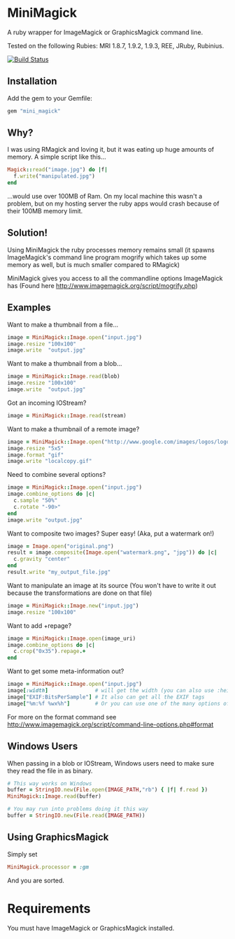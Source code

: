 # MiniMagick

A ruby wrapper for ImageMagick or GraphicsMagick command line.

Tested on the following Rubies: MRI 1.8.7, 1.9.2, 1.9.3, REE, JRuby, Rubinius.

[![Build Status](https://secure.travis-ci.org/minimagick/minimagick.png)](http://travis-ci.org/minimagick/minimagick)

## Installation

Add the gem to your Gemfile:

```ruby
gem "mini_magick"
```

## Why?

I was using RMagick and loving it, but it was eating up huge amounts
of memory. A simple script like this...

```ruby
Magick::read("image.jpg") do |f|
  f.write("manipulated.jpg")
end
```

...would use over 100MB of Ram. On my local machine this wasn't a
problem, but on my hosting server the ruby apps would crash because of
their 100MB memory limit.


## Solution!

Using MiniMagick the ruby processes memory remains small (it spawns
ImageMagick's command line program mogrify which takes up some memory
as well, but is much smaller compared to RMagick)

MiniMagick gives you access to all the commandline options ImageMagick
has (Found here http://www.imagemagick.org/script/mogrify.php)


## Examples

Want to make a thumbnail from a file...

```ruby
image = MiniMagick::Image.open("input.jpg")
image.resize "100x100"
image.write  "output.jpg"
```

Want to make a thumbnail from a blob...

```ruby
image = MiniMagick::Image.read(blob)
image.resize "100x100"
image.write  "output.jpg"
```

Got an incoming IOStream?

```ruby
image = MiniMagick::Image.read(stream)
```

Want to make a thumbnail of a remote image?

```ruby
image = MiniMagick::Image.open("http://www.google.com/images/logos/logo.png")
image.resize "5x5"
image.format "gif"
image.write "localcopy.gif"
```

Need to combine several options?

```ruby
image = MiniMagick::Image.open("input.jpg")
image.combine_options do |c|
  c.sample "50%"
  c.rotate "-90>"
end
image.write "output.jpg"
```

Want to composite two images? Super easy! (Aka, put a watermark on!)

```ruby
image = Image.open("original.png")
result = image.composite(Image.open("watermark.png", "jpg")) do |c|
  c.gravity "center"
end
result.write "my_output_file.jpg"
```

Want to manipulate an image at its source (You won't have to write it
out because the transformations are done on that file)

```ruby
image = MiniMagick::Image.new("input.jpg")
image.resize "100x100"
```

Want to add +repage?
```ruby
image = MiniMagick::Image.open(image_uri)
image.combine_options do |c|
  c.crop("0x35").repage.+
end

```

Want to get some meta-information out?

```ruby
image = MiniMagick::Image.open("input.jpg")
image[:width]               # will get the width (you can also use :height and :format)
image["EXIF:BitsPerSample"] # It also can get all the EXIF tags
image["%m:%f %wx%h"]        # Or you can use one of the many options of the format command
```

For more on the format command see
http://www.imagemagick.org/script/command-line-options.php#format

## Windows Users

When passing in a blob or IOStream, Windows users need to make sure they read the file in as binary.

```ruby
# This way works on Windows
buffer = StringIO.new(File.open(IMAGE_PATH,"rb") { |f| f.read })
MiniMagick::Image.read(buffer)

# You may run into problems doing it this way
buffer = StringIO.new(File.read(IMAGE_PATH))
```

## Using GraphicsMagick

Simply set

```ruby
MiniMagick.processor = :gm
```

And you are sorted.

# Requirements

You must have ImageMagick or GraphicsMagick installed.

